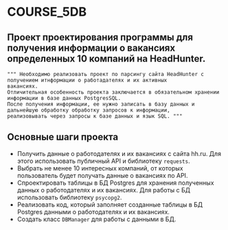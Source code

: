 # COURSE_5DB

## Проект проектирования программы для получения информации о вакансиях определенных 10 компаний на HeadHunter.

    """ Необходимо реализовать проект по парсингу сайта HeadHunter с получением итнформации о работадателях и их активных 
    вакансиях.
    Отличительная особенность проекта заключается в обязательном хранении информации в базе данных PostgresSQL.
    После получения информации, ее нужно записать в базу данных и дальнейшую обработку обработку запросов к информации,
    реализовывать через запросы к базе данных и язык SQL. """

## Основные шаги проекта

- Получить данные о работодателях и их вакансиях с сайта hh.ru. 
  Для этого использовать публичный API и библиотеку `requests`.
- Выбрать не менее 10 интересных компаний, от которых пользователь будет получать данные о вакансиях по API.
- Спроектировать таблицы в БД Postgres для хранения полученных данных о работодателях и их вакансиях. 
  Для работы с БД использовать библиотеку `psycopg2`.
- Реализовать код, который заполняет созданные таблицы в БД Postgres данными о работодателях и их вакансиях.
- Создать класс `DBManager` для работы с данными в БД.
